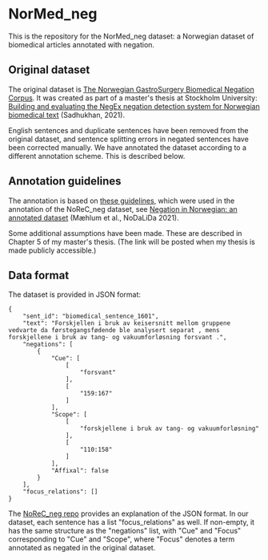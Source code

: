 # NorMed_neg
This is the repository for the NorMed_neg dataset: a Norwegian dataset of biomedical articles annotated with negation.


## Original dataset
The original dataset is [The Norwegian GastroSurgery Biomedical Negation Corpus](https://github.com/DebaratiSJ/NegEx-on-Norwegian-biomedical-text/blob/main/Gold%20standard%20biomedical%20corpus/Norwegian%20GastroSurgery%20Biomedical%20Negation%20Corpus.txt). It was created as part of a master's thesis at Stockholm University: [Building and evaluating the NegEx negation detection system for Norwegian biomedical text](https://daisy.dsv.su.se/fil/visa?id=233579) (Sadhukhan, 2021).

English sentences and duplicate sentences have been removed from the original dataset, and sentence splitting errors in negated sentences have been corrected manually. We have annotated the dataset according to a different annotation scheme. This is described below.

## Annotation guidelines
The annotation is based on [these guidelines](https://github.com/ltgoslo/norec_neg/blob/main/annotation_guidelines/guidelines_neg.md), which were used in the annotation of the NoReC_neg dataset, see [Negation in Norwegian: an annotated dataset](https://aclanthology.org/2021.nodalida-main.30) (Mæhlum et al., NoDaLiDa 2021).

Some additional assumptions have been made. These are described in Chapter 5 of my master's thesis. (The link will be posted when my thesis is made publicly accessible.)

## Data format
The dataset is provided in JSON format:

    {
        "sent_id": "biomedical_sentence_1601",
        "text": "Forskjellen i bruk av keisersnitt mellom gruppene vedvarte da førstegangsfødende ble analysert separat , mens forskjellene i bruk av tang- og vakuumforløsning forsvant .",
        "negations": [
            {
                "Cue": [
                    [
                        "forsvant"
                    ],
                    [
                        "159:167"
                    ]
                ],
                "Scope": [
                    [
                        "forskjellene i bruk av tang- og vakuumforløsning"
                    ],
                    [
                        "110:158"
                    ]
                ],
                "Affixal": false
            }
        ],
        "focus_relations": []
    }

The [NoReC_neg repo](https://github.com/ltgoslo/norec_neg/tree/main#json-format) provides an explanation of the JSON format. In our dataset, each sentence has a list "focus_relations" as well. If non-empty, it has the same structure as the "negations" list, with "Cue" and "Focus" corresponding to "Cue" and "Scope", where "Focus" denotes a term annotated as negated in the original dataset. 